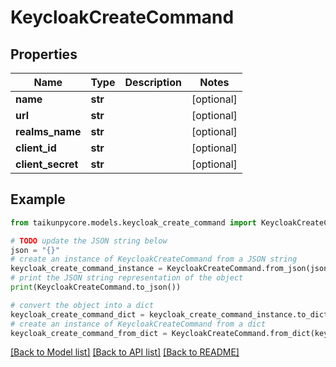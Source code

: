 # KeycloakCreateCommand


## Properties

Name | Type | Description | Notes
------------ | ------------- | ------------- | -------------
**name** | **str** |  | [optional] 
**url** | **str** |  | [optional] 
**realms_name** | **str** |  | [optional] 
**client_id** | **str** |  | [optional] 
**client_secret** | **str** |  | [optional] 

## Example

```python
from taikunpycore.models.keycloak_create_command import KeycloakCreateCommand

# TODO update the JSON string below
json = "{}"
# create an instance of KeycloakCreateCommand from a JSON string
keycloak_create_command_instance = KeycloakCreateCommand.from_json(json)
# print the JSON string representation of the object
print(KeycloakCreateCommand.to_json())

# convert the object into a dict
keycloak_create_command_dict = keycloak_create_command_instance.to_dict()
# create an instance of KeycloakCreateCommand from a dict
keycloak_create_command_from_dict = KeycloakCreateCommand.from_dict(keycloak_create_command_dict)
```
[[Back to Model list]](../README.md#documentation-for-models) [[Back to API list]](../README.md#documentation-for-api-endpoints) [[Back to README]](../README.md)


